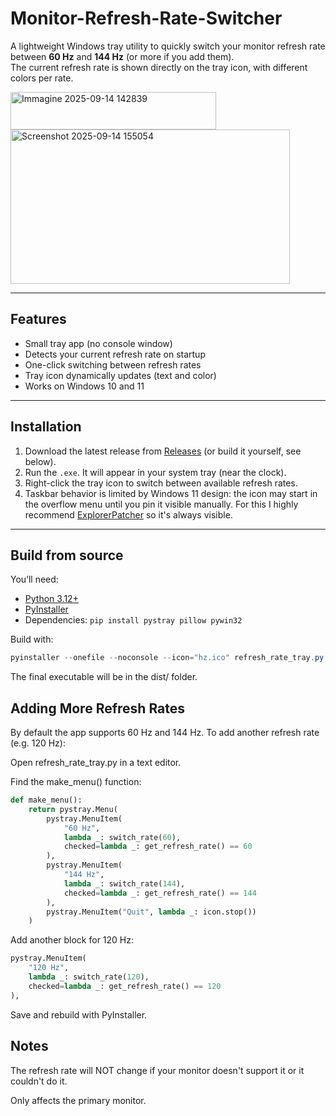 # Monitor-Refresh-Rate-Switcher
A lightweight Windows tray utility to quickly switch your monitor refresh rate between **60 Hz** and **144 Hz** (or more if you add them).  
The current refresh rate is shown directly on the tray icon, with different colors per rate.

<img width="329" height="60" alt="Immagine 2025-09-14 142839" src="https://github.com/user-attachments/assets/c5189678-f92e-4bc5-a210-fa6a3cd798a0" />

<img width="447" height="247" alt="Screenshot 2025-09-14 155054" src="https://github.com/user-attachments/assets/9ea8a821-a4f5-4ac4-8713-6fae1681d8fd" />



---

## Features
- Small tray app (no console window)
- Detects your current refresh rate on startup
- One-click switching between refresh rates
- Tray icon dynamically updates (text and color)
- Works on Windows 10 and 11

---

## Installation
1. Download the latest release from [Releases](../../releases) (or build it yourself, see below).
2. Run the `.exe`. It will appear in your system tray (near the clock).
3. Right-click the tray icon to switch between available refresh rates.
4. Taskbar behavior is limited by Windows 11 design: the icon may start in the overflow menu until you pin it visible manually. For this I highly recommend [ExplorerPatcher](https://github.com/valinet/ExplorerPatcher) so it's always visible.

---

## Build from source
You’ll need:
- [Python 3.12+](https://www.python.org/)
- [PyInstaller](https://pyinstaller.org/)
- Dependencies: `pip install pystray pillow pywin32`

Build with:

```powershell
pyinstaller --onefile --noconsole --icon="hz.ico" refresh_rate_tray.py
```
The final executable will be in the dist/ folder.

## Adding More Refresh Rates

By default the app supports 60 Hz and 144 Hz.
To add another refresh rate (e.g. 120 Hz):

Open refresh_rate_tray.py in a text editor.

Find the make_menu() function:

```Python
def make_menu():
    return pystray.Menu(
        pystray.MenuItem(
            "60 Hz",
            lambda _: switch_rate(60),
            checked=lambda _: get_refresh_rate() == 60
        ),
        pystray.MenuItem(
            "144 Hz",
            lambda _: switch_rate(144),
            checked=lambda _: get_refresh_rate() == 144
        ),
        pystray.MenuItem("Quit", lambda _: icon.stop())
    )

```
Add another block for 120 Hz:
```Python
pystray.MenuItem(
    "120 Hz",
    lambda _: switch_rate(120),
    checked=lambda _: get_refresh_rate() == 120
),
```

Save and rebuild with PyInstaller.

## Notes

The refresh rate will NOT change if your monitor doesn't support it or it couldn't do it.

Only affects the primary monitor.
